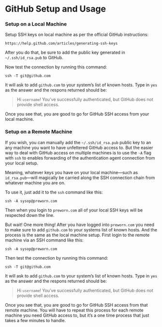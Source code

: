 # GitHub Setup and Usage

### Setup on a Local Machine

Setup SSH keys on local machine as per the official GitHub instructions:

    https://help.github.com/articles/generating-ssh-keys

After you do that, be sure to add the public key generated in `~/.ssh/id_rsa.pub` to GitHub.

Now test the connection by running this command:

    ssh -T git@github.com

It will ask to add `github.com` to your system’s list of known hosts. Type in `yes` as the answer and the respons returned should be:

> Hi `username`! You've successfully authenticated, but GitHub does not provide shell access.

Once you see that, you are good to go for GitHub SSH access from your local machine.

### Setup on a Remote Machine

If you wish, you can manually add the `~/.ssh/id_rsa.pub` public key to an any machine you want to have unfettered GitHub access to. But the easier way to deal with GitHub access on multiple machines is to use the `-A` flag with `ssh` to enables forwarding of the authentication agent connection from your local setup.

Meaning, whatever keys you have on your local machine—such as `id_rsa.pub`—will magically be carried along the SSH connection chain from whatever machine you are on. 

To use it, just add it to the `ssh` command like this:

    ssh -A sysop@preworn.com

Then when you login to `preworn.com` all of your local SSH keys will be respected down the line.

But wait! One more thing! After you have logged into `preworn.com` you need to make sure to add `github.com` to your systems list of known hosts. And the process is the same as the local machine setup. First login to the remote machine via an SSH command like this:

    ssh -A sysop@preworn.com

Then test the connection by running this command:

    ssh -T git@github.com

It will ask to add `github.com` to your system’s list of known hosts. Type in `yes` as the answer and the respons returned should be:

> Hi `username`! You've successfully authenticated, but GitHub does not provide shell access.

Once you see that, you are good to go for GitHub SSH access from that remote machine. You will have to repeat this process for each remote machine you need GitHub access to, but it’s a one time process that just takes a few minutes to handle.
